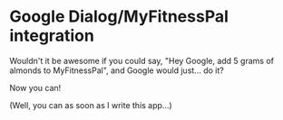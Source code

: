 # Google Dialog/MyFitnessPal integration

Wouldn't it be awesome if you could say, "Hey Google, add 5 grams of almonds to MyFitnessPal", and Google would just... do it?

Now you can!

(Well, you can as soon as I write this app...)


